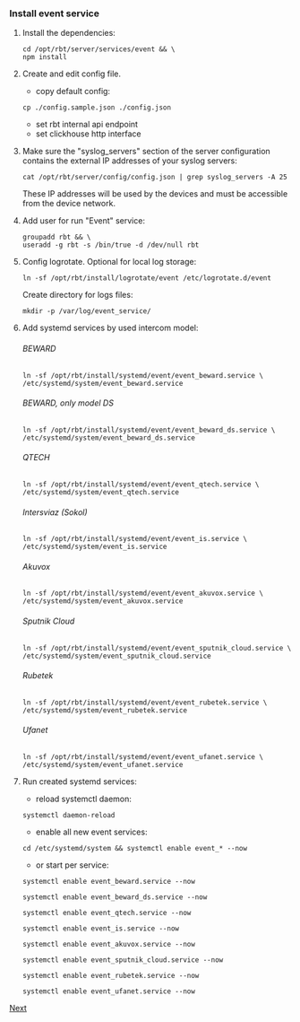 ### Install event service

1. Install the dependencies:
    ```shell
    cd /opt/rbt/server/services/event && \
    npm install
    ```
2. Create and edit config file.
   - copy default config:
    ```shell
    cp ./config.sample.json ./config.json
    ```
   - set rbt internal api endpoint
   - set clickhouse http interface

3. Make sure the "syslog_servers" section of the server configuration
   contains the external IP addresses of your syslog servers:
    ```shell
    cat /opt/rbt/server/config/config.json | grep syslog_servers -A 25
    ```
   These IP addresses will be used by the devices and must be accessible from the device network.
4. Add user for run "Event" service:
    ```shell
    groupadd rbt && \
    useradd -g rbt -s /bin/true -d /dev/null rbt
    ```
5. Config logrotate. Optional for local log storage:
   ```shell
   ln -sf /opt/rbt/install/logrotate/event /etc/logrotate.d/event
   ```
   Create directory for logs files:
   ```shell
   mkdir -p /var/log/event_service/
   ```

[//]: # (   ```shell)

[//]: # (   chown -R rbt:rbt /var/log/event_service/)

[//]: # (   ```)

6. Add systemd services by used intercom model:
   ###### BEWARD
    ````shell
   ln -sf /opt/rbt/install/systemd/event/event_beward.service \
   /etc/systemd/system/event_beward.service
    ````

   ###### BEWARD, only model DS
    ````shell
   ln -sf /opt/rbt/install/systemd/event/event_beward_ds.service \
   /etc/systemd/system/event_beward_ds.service
    ````

   ###### QTECH
    ````shell
   ln -sf /opt/rbt/install/systemd/event/event_qtech.service \
   /etc/systemd/system/event_qtech.service
    ````

   ###### Intersviaz (Sokol)
    ````shell
   ln -sf /opt/rbt/install/systemd/event/event_is.service \
   /etc/systemd/system/event_is.service
    ````

   ###### Akuvox
    ````shell
   ln -sf /opt/rbt/install/systemd/event/event_akuvox.service \
   /etc/systemd/system/event_akuvox.service
    ````

   ###### Sputnik Cloud
    ````shell
   ln -sf /opt/rbt/install/systemd/event/event_sputnik_cloud.service \
   /etc/systemd/system/event_sputnik_cloud.service
    ````

   ###### Rubetek
    ````shell
   ln -sf /opt/rbt/install/systemd/event/event_rubetek.service \
   /etc/systemd/system/event_rubetek.service
    ````

   ###### Ufanet
   ````shell
   ln -sf /opt/rbt/install/systemd/event/event_ufanet.service \
   /etc/systemd/system/event_ufanet.service
   ````

7. Run created systemd services:
   - reload systemctl daemon:
   ```shell
   systemctl daemon-reload
   ```

   - enable all new event services:
   ```shell
   cd /etc/systemd/system && systemctl enable event_* --now
   ```

   - or start per service:
   ```shell
   systemctl enable event_beward.service --now

   systemctl enable event_beward_ds.service --now

   systemctl enable event_qtech.service --now

   systemctl enable event_is.service --now

   systemctl enable event_akuvox.service --now

   systemctl enable event_sputnik_cloud.service --now

   systemctl enable event_rubetek.service --now

   systemctl enable event_ufanet.service --now
   ```

[Next](12.frs.md)
